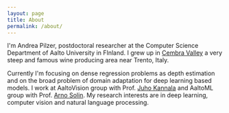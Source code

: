 ```yaml
---
layout: page
title: About
permalink: /about/
---
```


I'm Andrea Pilzer, postdoctoral researcher at the Computer Science Department of Aalto University in FInland. I grew up in [Cembra Valley](https://www.visitpinecembra.it/en/discover-the-territory/food-and-wine/terraced-vineyards) a very steep and famous wine producing area near Trento, Italy.

Currently I'm focusing on dense regression problems as depth estimation and on the broad problem of domain adaptation for deep learning based models. I work at AaltoVision group with Prof. [Juho Kannala](https://users.aalto.fi/~kannalj1/) and AaltoML group with Prof. [Arno Solin](https://users.aalto.fi/~asolin/). My research interests are in deep learning, computer vision and natural language processing.

<!--- This is the base Jekyll theme. You can find out more info about customizing your Jekyll theme, as well as basic Jekyll usage documentation at [jekyllrb.com](https://jekyllrb.com/)

You can find the source code for Minima at GitHub:
[jekyll][jekyll-organization] /
[minima](https://github.com/jekyll/minima)

You can find the source code for Jekyll at GitHub:
[jekyll][jekyll-organization] /
[jekyll](https://github.com/jekyll/jekyll)


[jekyll-organization]: https://github.com/jekyll -->
